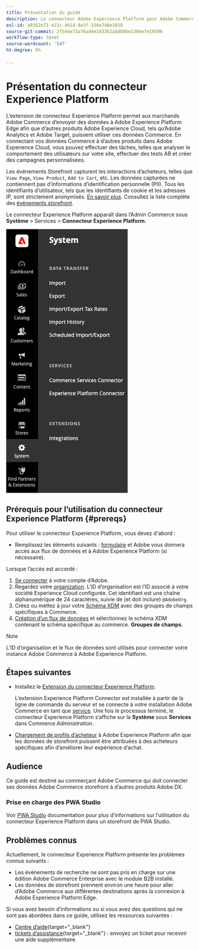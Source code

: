 ```yaml
---
title: Présentation du guide
description: Le connecteur Adobe Experience Platform pour Adobe Commerce connecte votre instance Commerce à d’autres produits Adobe Experience Cloud.
exl-id: a8362e71-e21c-4b1d-8e3f-336e748e1018
source-git-commit: 2fb44e73a76ad4e1433b2abd88be1304e7e10596
workflow-type: tm+mt
source-wordcount: '547'
ht-degree: 0%

---
```


# Présentation du connecteur Experience Platform

L’extension de connecteur Experience Platform permet aux marchands Adobe Commerce d’envoyer des données à Adobe Experience Platform Edge afin que d’autres produits Adobe Experience Cloud, tels qu’Adobe Analytics et Adobe Target, puissent utiliser ces données Commerce. En connectant vos données Commerce à d’autres produits dans Adobe Experience Cloud, vous pouvez effectuer des tâches, telles que analyser le comportement des utilisateurs sur votre site, effectuer des tests AB et créer des campagnes personnalisées.

Les événements Storefront capturent les interactions d’acheteurs, telles que `View Page`, `View Product`, `Add to Cart`, etc. Les données capturées ne contiennent pas d’informations d’identification personnelle (PII). Tous les identifiants d’utilisateur, tels que les identifiants de cookie et les adresses IP, sont strictement anonymisés. [En savoir plus](https://www.adobe.com/privacy/experience-cloud.html). Consultez la liste complète des [événements storefront](events.md).

Le connecteur Experience Platform apparaît dans l’Admin Commerce sous **Système** > Services > **Connecteur Experience Platform**.

![Vue d’administration de l’extension du connecteur Experience Platform](assets/epc-adminui.png)

## Prérequis pour l’utilisation du connecteur Experience Platform {#prereqs}

Pour utiliser le connecteur Experience Platform, vous devez d&#39;abord :

- Remplissez les éléments suivants : [formulaire](https://forms.office.com/pages/responsepage.aspx?id=Wht7-jR7h0OUrtLBeN7O4VH_dtG9hJVAk_TqGkZC2DxUM1FSWkdJOE41UVpUWUw0M1JWV0RKS1VXQi4u) et Adobe vous donnera accès aux flux de données et à Adobe Experience Platform (si nécessaire).

Lorsque l’accès est accordé :

1. [Se connecter](https://helpx.adobe.com/manage-account/using/access-adobe-id-account.html) à votre compte d’Adobe.
1. Regardez votre [organization](https://experienceleague.adobe.com/docs/core-services/interface/administration/organizations.html?lang=en#concept_EA8AEE5B02CF46ACBDAD6A8508646255). L’ID d’organisation est l’ID associé à votre société Experience Cloud configurée. Cet identifiant est une chaîne alphanumérique de 24 caractères, suivie de (et doit inclure) `@AdobeOrg`.
1. Créez ou mettez à jour votre [Schéma XDM](update-xdm.md) avec des groupes de champs spécifiques à Commerce.
1. [Création d’un flux de données](https://experienceleague.adobe.com/docs/experience-platform/edge/datastreams/overview.html?lang=en) et sélectionnez le schéma XDM contenant le schéma spécifique au commerce. **Groupes de champs**.

>[!NOTE]
>
> L’ID d’organisation et le flux de données sont utilisés pour connecter votre instance Adobe Commerce à Adobe Experience Platform.

## Étapes suivantes

- Installez le [Extension du connecteur Experience Platform](install.md).

   L’extension Experience Platform Connector est installée à partir de la ligne de commande du serveur et se connecte à votre installation Adobe Commerce en tant que [service](../landing/saas.md). Une fois le processus terminé, le connecteur Experience Platform s’affiche sur la **Système** sous **Services** dans Commerce _Administration_.
- [Chargement de profils d’acheteur](profile.md) à Adobe Experience Platform afin que les données de storefront puissent être attribuées à des acheteurs spécifiques afin d’améliorer leur expérience d’achat.

## Audience

Ce guide est destiné au commerçant Adobe Commerce qui doit connecter ses données Adobe Commerce storefront à d’autres produits Adobe DX.

### Prise en charge des PWA Studio

Voir [PWA Studio](https://developer.adobe.com/commerce/pwa-studio/integrations/adobe-commerce/aep/) documentation pour plus d’informations sur l’utilisation du connecteur Experience Platform dans un storefront de PWA Studio.

## Problèmes connus

Actuellement, le connecteur Experience Platform présente les problèmes connus suivants :

- Les événements de recherche ne sont pas pris en charge sur une édition Adobe Commerce Enterprise avec le module B2B installé.
- Les données de storefront prennent environ une heure pour aller d’Adobe Commerce aux différentes destinations après la connexion à Adobe Experience Platform Edge.

Si vous avez besoin d’informations ou si vous avez des questions qui ne sont pas abordées dans ce guide, utilisez les ressources suivantes :

- [Centre d’aide](https://support.magento.com/hc/en-us){target=&quot;_blank&quot;}
- [tickets d’assistance](https://support.magento.com/hc/en-us/articles/360000913794#submit-ticket){target=&quot;_blank&quot;} : envoyez un ticket pour recevoir une aide supplémentaire.
